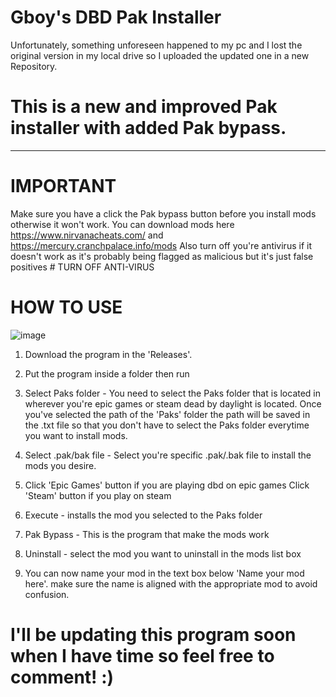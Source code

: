 # Gboy's DBD Pak Installer 
Unfortunately, something unforeseen happened to my pc and I lost the original version in my local drive so I uploaded the updated one in a new Repository.
# This is a new and improved Pak installer with added Pak bypass. 
___

# IMPORTANT

Make sure you have a click the Pak bypass button before you install mods otherwise it won't work. You can download mods here https://www.nirvanacheats.com/ and https://mercury.cranchpalace.info/mods Also turn off you're antivirus if it doesn't work as it's probably being flagged as malicious but it's just false positives # TURN OFF ANTI-VIRUS

# HOW TO USE
![image](https://github.com/gboy17-source/DBDPakInstallerGUI2/assets/75770900/5c45b537-fce3-410f-8565-7b3826ad2697)

1. Download the program in the 'Releases'.

2. Put the program inside a folder then run

3. Select Paks folder - You need to select the Paks folder that is located in wherever you're epic games or steam dead by daylight is located. Once you've selected the path of the 'Paks' folder the path will be saved in the .txt file so that you don't have to select the Paks folder everytime you want to install mods.

4. Select .pak/bak file - Select you're specific .pak/.bak file to install the mods you desire.

5. Click 'Epic Games' button if you are playing dbd on epic games
   Click 'Steam' button if you play on steam

6. Execute - installs the mod you selected to the Paks folder

7. Pak Bypass - This is the program that make the mods work

8. Uninstall - select the mod you want to uninstall in the mods list box

9. You can now name your mod in the text box below 'Name your mod here'. make sure the name is aligned with the appropriate mod to avoid confusion.

# I'll be updating this program soon when I have time so feel free to comment! :)
